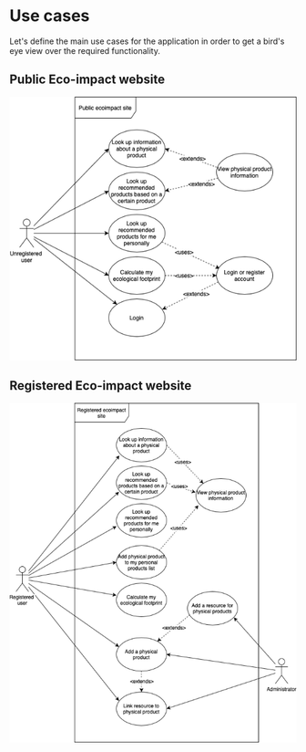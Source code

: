 # Use cases

Let's define the main use cases for the application in order to get a bird's eye view over the required functionality.


## Public Eco-impact website

![Public ecoimpact site](./images/draw.io-public-ecoimpact-site.png)

## Registered Eco-impact website

![Registered ecoimpact site](./images/draw.io-registered-ecoimpact-site.png)


